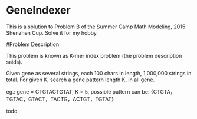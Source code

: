 # GeneIndexer
This is a solution to Problem B of the Summer Camp Math Modeling, 2015 Shenzhen Cup. Solve it for my hobby.

#Problem Description

This problem is known as K-mer index problem (the problem description saids).

Given gene as several strings, each 100 chars in length, 1,000,000 strings in total. For given K, search a gene pattern length K, in all gene.

eg.: gene = CTGTACTGTAT, K = 5, possible pattern can be: {CTGTA，TGTAC，GTACT，TACTG，ACTGT，TGTAT}

todo

